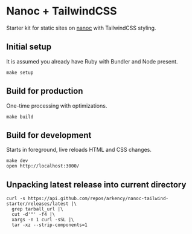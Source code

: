 # Nanoc + TailwindCSS

Starter kit for static sites on [nanoc](https://nanoc.ws) with TailwindCSS styling.

## Initial setup

It is assumed you already have Ruby with Bundler and Node present.

```
make setup
```

## Build for production

One-time processing with optimizations.

```
make build
```

## Build for development

Starts in foreground, live reloads HTML and CSS changes.

```
make dev
open http://localhost:3000/
```

## Unpacking latest release into current directory

```
curl -s https://api.github.com/repos/arkency/nanoc-tailwind-starter/releases/latest |\
  grep tarball_url |\
  cut -d'"' -f4 |\
  xargs -n 1 curl -sSL |\
  tar -xz --strip-components=1
```
